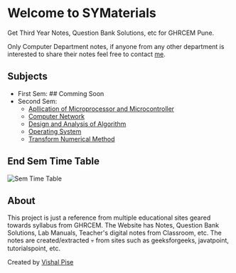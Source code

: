 # Welcome to SYMaterials


Get Third Year Notes, Question Bank Solutions, etc for GHRCEM Pune. 

Only Computer Department notes, if anyone from any other department is interested to share their notes feel free to contact [me](mailto:vishalpise734@gmail.com).

## Subjects
- First Sem:
      ## Comming Soon
- Second Sem:
    - [Apllication of Microprocessor and Microcontroller](AMM/index.md)
    - [Computer Network](CN/index.md)
    - [Design and Analysis of Algorithm](DAA/index.md)
    - [Operating System](OS/index.md)
    - [Transform Numerical Method](TNM/index.md)
    

## End Sem Time Table

![Sem Time Table](https://drive.google.com/uc?id=1menPTtVms2BC6rVT5P3pFdd8zNEOhXE-)

## About

This project is just a reference from multiple educational sites geared towards syllabus from GHRCEM.
The Website has Notes, Question Bank Solutions, Lab Manuals, Teacher's digital notes from Classroom, etc. The notes are created/extracted :skull: from sites such as geeksforgeeks, javatpoint, tutorialspoint, etc.

Created by [Vishal Pise](https://www.linkedin.com/in/vishal-pise-9b79b1244/)


